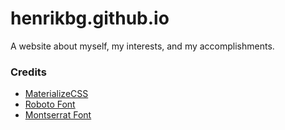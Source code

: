 # henrikbg.github.io
A website about myself, my interests, and my accomplishments.

### Credits
- [MaterializeCSS](https://materializecss.com/)
- [Roboto Font](https://github.com/google/roboto)
- [Montserrat Font](https://github.com/JulietaUla/Montserrat)
